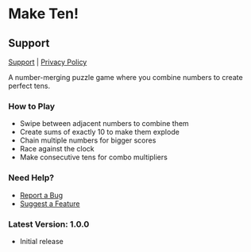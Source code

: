# Make Ten!

## Support

[Support](/maketen-support) | [Privacy Policy](/maketen-support/privacy-policy)

A number-merging puzzle game where you combine numbers to create perfect tens.

### How to Play

- Swipe between adjacent numbers to combine them
- Create sums of exactly 10 to make them explode
- Chain multiple numbers for bigger scores
- Race against the clock
- Make consecutive tens for combo multipliers

### Need Help?

- [Report a Bug](https://github.com/Nicholas705M/maketen-support/issues/new?template=bug_report.md)
- [Suggest a Feature](https://github.com/Nicholas705M/maketen-support/issues/new?template=feature_request.md)

### Latest Version: 1.0.0
- Initial release
